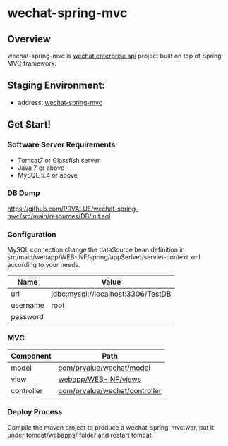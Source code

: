 wechat-spring-mvc
========

## Overview

wechat-spring-mvc is [wechat enterprise api](qydev.weixin.qq.com/wiki/index.php)  project built on top of Spring MVC framework.

## Staging Environment: 

 - address: [wechat-spring-mvc](http://hsbc-staging.prvalue.cn:8080/wechat-spring-mvc/persons)

## Get Start!

### Software Server Requirements

 - Tomcat7 or Glassfish server
 - Java 7 or above
 - MySQL 5.4 or above

### DB Dump

https://github.com/PRVALUE/wechat-spring-mvc/src/main/resources/DB/init.sql

### Configuration
MySQL connection:change the dataSource bean definition in src/main/webapp/WEB-INF/spring/appSerlvet/servlet-context.xml according to your needs.

Name    | Value
--------|------
url     |jdbc:mysql://localhost:3306/TestDB
username|root
password|

### MVC

Component | Path
----------|-----
model | [com/prvalue/wechat/model](https://github.com/PRVALUE/wechat-spring-mvc/src/main/java/com/prvalue/wechat/model/)
view | [webapp/WEB-INF/views](https://github.com/PRVALUE/wechat-spring-mvc/src/main/webapp/WEB-INF/views)
controller | [com/prvalue/wechat/controller](https://github.com/PRVALUE/wechat-spring-mvc/src/main/java/com/prvalue/wechat/controller/)

### Deploy Process

Compile the maven project to produce a wechat-spring-mvc.war, put it under tomcat/webapps/ folder and restart tomcat.
